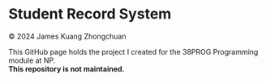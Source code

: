# Student Record System
© 2024 James Kuang Zhongchuan

This GitHub page holds the project I created for the 38PROG Programming module at NP.<br>
**This repository is not maintained.**
